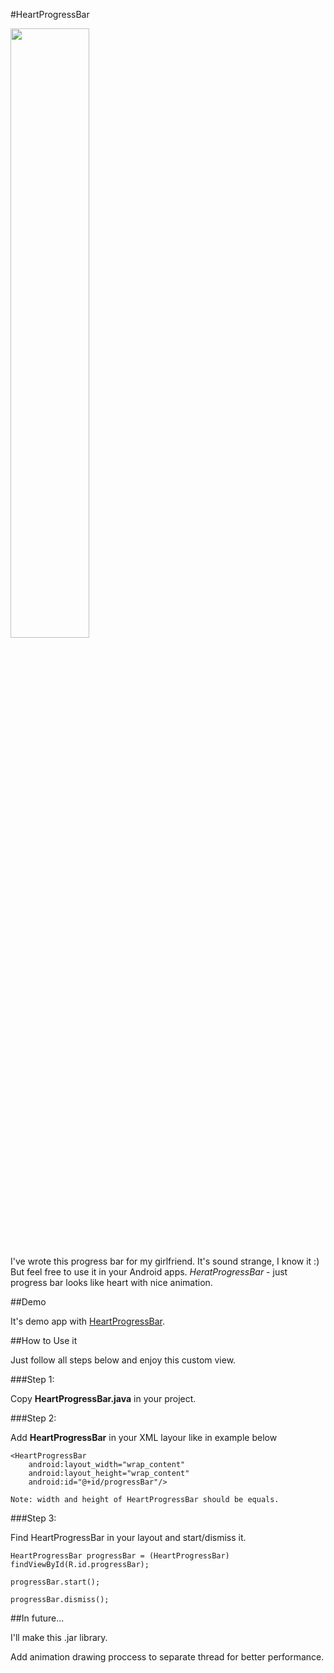#HeartProgressBar 

<img src="https://www.dropbox.com/s/kf2wp31jpfmf2nd/heartProgressBar.gif?dl=1" height="50%" width="50%" />

I've wrote this progress bar for my girlfriend. It's sound strange, I know it :)
But feel free to use it in your Android apps. 
*HeratProgressBar* - just progress bar looks like heart with nice animation.

##Demo

It's demo app with [HeartProgressBar](https://www.dropbox.com/s/1287va7jiqs3kgh/app-debug.apk).


##How to Use it

Just follow all steps below and enjoy this custom view.

###Step 1:

Copy **HeartProgressBar.java** in your project.

###Step 2:

Add **HeartProgressBar** in your XML layour like in example below

	<HeartProgressBar
		android:layout_width="wrap_content"
		android:layout_height="wrap_content"
		android:id="@+id/progressBar"/>
		
		
`Note: width and height of HeartProgressBar should be equals.`

###Step 3:

Find HeartProgressBar in your layout and start/dismiss it.

	HeartProgressBar progressBar = (HeartProgressBar) findViewById(R.id.progressBar);
	
	progressBar.start();
	
	progressBar.dismiss();
	
	
##In future...

I'll make this .jar library.

Add animation drawing proccess to separate thread for better performance.	
